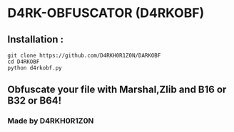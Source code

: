 # D4RK-OBFUSCATOR (D4RKOBF)

## Installation :

```
git clone https://github.com/D4RKH0R1Z0N/DARKOBF
cd D4RKOBF
python d4rkobf.py
```

## Obfuscate your file with Marshal,Zlib and B16 or B32 or B64!
### Made by D4RKH0R1Z0N
